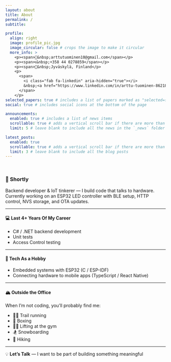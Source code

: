 ```yaml
---
layout: about
title: About
permalink: /
subtitle:

profile:
  align: right
  image: profile_pic.jpg
  image_circular: false # crops the image to make it circular
  more_info: >
    <p><span>📧&nbsp;arttutuominen10@gmail.com</span></p>
    <p><span>📞&nbsp;+358 44 0278859</span></p>
    <p><span>📍&nbsp;Jyväskylä, Finland</p>
    <p>
      <span>
        <i class="fab fa-linkedin" aria-hidden="true"></i>
        &nbsp;<a href="https://www.linkedin.com/in/arttu-tuominen-86218b224" target="_blank">LinkedIn</a>
      </span>
    </p>
selected_papers: true # includes a list of papers marked as "selected={true}"
social: true # includes social icons at the bottom of the page

announcements:
  enabled: true # includes a list of news items
  scrollable: true # adds a vertical scroll bar if there are more than 3 news items
  limit: 5 # leave blank to include all the news in the `_news` folder

latest_posts:
  enabled: true
  scrollable: true # adds a vertical scroll bar if there are more than 3 new posts items
  limit: 3 # leave blank to include all the blog posts
---
```


<br/>

### 👋 Shortly

Backend developer & IoT tinkerer — I build code that talks to hardware.  
Currently working on an ESP32 LED controller with BLE setup, HTTP control, NVS storage, and OTA updates.

---

#### 💻 Last 4+ Years Of My Career

- C# / .NET backend development
- Unit tests
- Access Control testing

---

#### 📱 Tech As a Hobby

- Embedded systems with ESP32 (C / ESP-IDF)
- Connecting hardware to mobile apps (TypeScript / React Native)

---

#### 🏔 Outside the Office

When I’m not coding, you’ll probably find me:

- 🏃‍♂️ Trail running
- 🥊 Boxing
- 🏋️‍♂️ Lifting at the gym
- 🏂 Snowboarding
- 🥾 Hiking

---

💡 **Let’s Talk** — I want to be part of building something meaningful
